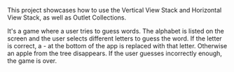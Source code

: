 This project showcases how to use the Vertical View Stack and Horizontal View Stack, as well as Outlet Collections.

It's a game where a user tries to guess words. The alphabet is listed on the screen and the user selects different letters to guess the word. If the letter is correct, a - at the bottom of the app is replaced with that letter. Otherwise an apple from the tree disappears. If the user guesses incorrectly enough, the game is over.
